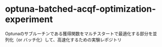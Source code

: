 # optuna-batched-acqf-optimization-experiment
Optunaのサブルーチンである獲得関数をマルチスタートで最適化する部分を並列化（or バッチ化）して、高速化するための実験レポジトリ
